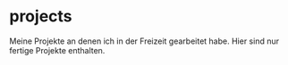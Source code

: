 # projects
Meine Projekte an denen ich in der Freizeit gearbeitet habe.
Hier sind nur fertige Projekte enthalten.
